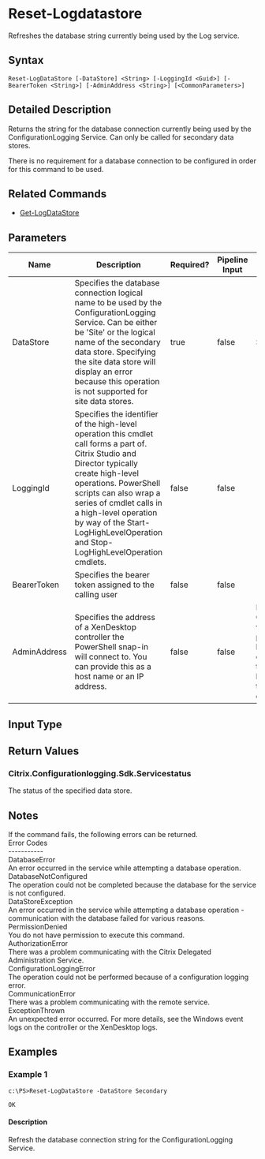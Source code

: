 ﻿
# Reset-Logdatastore
Refreshes the database string currently being used by the Log service.
## Syntax
```
Reset-LogDataStore [-DataStore] <String> [-LoggingId <Guid>] [-BearerToken <String>] [-AdminAddress <String>] [<CommonParameters>]
```
## Detailed Description
Returns the string for the database connection currently being used by the ConfigurationLogging Service. Can only be called for secondary data stores.

There is no requirement for a database connection to be configured in order for this command to be used.


## Related Commands

* [Get-LogDataStore](./Get-LogDataStore/)
## Parameters
| Name   | Description | Required? | Pipeline Input | Default Value |
| --- | --- | --- | --- | --- |
| DataStore | Specifies the database connection logical name to be used by the ConfigurationLogging Service. Can be either be 'Site' or the logical name of the secondary data store. Specifying the site data store will display an error because this operation is not supported for site data stores. | true | false | Site |
| LoggingId | Specifies the identifier of the high-level operation this cmdlet call forms a part of. Citrix Studio and Director typically create high-level operations. PowerShell scripts can also wrap a series of cmdlet calls in a high-level operation by way of the Start-LogHighLevelOperation and Stop-LogHighLevelOperation cmdlets. | false | false |  |
| BearerToken | Specifies the bearer token assigned to the calling user | false | false |  |
| AdminAddress | Specifies the address of a XenDesktop controller the PowerShell snap-in will connect to. You can provide this as a host name or an IP address. | false | false | Localhost. Once a value is provided by any cmdlet, this value becomes the default. |

## Input Type

### 

## Return Values

### Citrix.Configurationlogging.Sdk.Servicestatus
The status of the specified data store.
## Notes
If the command fails, the following errors can be returned.<br>    Error Codes<br>    -----------<br>    DatabaseError<br>        An error occurred in the service while attempting a database operation.<br>    DatabaseNotConfigured<br>        The operation could not be completed because the database for the service is not configured.<br>    DataStoreException<br>        An error occurred in the service while attempting a database operation - communication with the database failed for various reasons.<br>    PermissionDenied<br>        You do not have permission to execute this command.<br>    AuthorizationError<br>        There was a problem communicating with the Citrix Delegated Administration Service.<br>    ConfigurationLoggingError<br>        The operation could not be performed because of a configuration logging error.<br>    CommunicationError<br>        There was a problem communicating with the remote service.<br>    ExceptionThrown<br>        An unexpected error occurred.  For more details, see the Windows event logs on the controller or the XenDesktop logs.
## Examples

### Example 1
```
c:\PS>Reset-LogDataStore -DataStore Secondary

OK
```
#### Description
Refresh the database connection string for the ConfigurationLogging Service.
